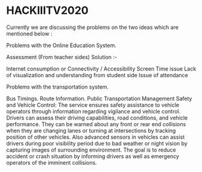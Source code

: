 # HACKIIITV2020

Currently we are discussing the problems on the two ideas which are mentioned below :

  Problems with the Online Education System.

Assessment (From teacher sides)
Solution :-


Internet consumption or Connectivity / Accessibility
Screen Time issue
Lack of visualization and understanding from student side 
Issue of attendance



Problems with the transportation system.

Bus Timings.
Route Information.
Public Transportation Management
Safety and Vehicle Control: The service ensures safety assistance to vehicle operators through information regarding vigilance and vehicle control. Drivers can assess their driving capabilities, road conditions, and vehicle performance. They can be warned about any front or rear end collisions when they are changing lanes or turning at intersections by tracking position of other vehicles. Also advanced sensors in vehicles can assist drivers during poor visibility period due to bad weather or night vision by capturing images of surrounding environment. The goal is to reduce accident or crash situation by informing drivers as well as emergency operators of the imminent collisions.




